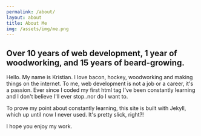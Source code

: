 ```yaml
---
permalink: /about/
layout: about
title: About Me
img: /assets/img/me.png
---
```

## Over 10 years of web development, 1 year of woodworking, and 15 years of beard-growing.

Hello. My name is Kristian. I love bacon, hockey, woodworking and making things on the internet. To me, web development is not a job or a career, it's a passion. Ever since I coded my first html tag I've been constantly learning and I don't believe I'll ever stop..nor do I want to.

To prove my point about constantly learning, this site is built with Jekyll, which up until now I never used. It's pretty slick, right?! 

I hope you enjoy my work.
